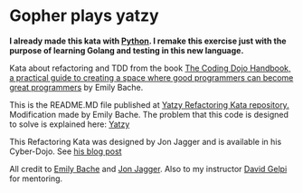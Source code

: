 # Gopher plays yatzy

**I already made this kata with [Python](https://github.com/dEzequiel/yatzy-refactoring-tdd-kata). I remake this exercise just with the purpose of learning Golang and testing in this new language.**

Kata about refactoring and TDD from the book [The Coding Dojo Handbook, a practical guide to creating a space where good programmers can become great programmers](https://leanpub.com/codingdojohandbook) by Emily Bache.

This is the README.MD file published at [Yatzy Refactoring Kata repository.](https://github.com/emilybache/Yatzy-Refactoring-Kata)
Modification made by Emily Bache. The problem that this code is designed to solve is explained here: [Yatzy](https://sammancoaching.org/kata_descriptions/yatzy.html)

This Refactoring Kata was designed by Jon Jagger and is available in his Cyber-Dojo. See [his blog post](http://jonjagger.blogspot.com/2012/05/yahtzee-cyber-dojo-refactoring-in-java.html)

All credit to [Emily Bache](https://github.com/emilybache) and [Jon Jagger](https://github.com/JonJagger). Also to my instructor [David Gelpi](https://github.com/dfleta) for mentoring.
